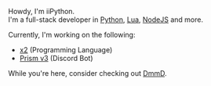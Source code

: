 Howdy, I'm iiPython.  
I'm a full-stack developer in [Python](https://python.org), [Lua](https://lua.org), [NodeJS](https://nodejs.org) and more.

Currently, I'm working on the following:
- [x2](https://github.com/ii-Python/x2) (Programming Language)
- [Prism v3](https://github.com/ii-Python/Prism-v3) (Discord Bot)

While you're here, consider checking out [DmmD](https://github.com/Dm12332131mD).
